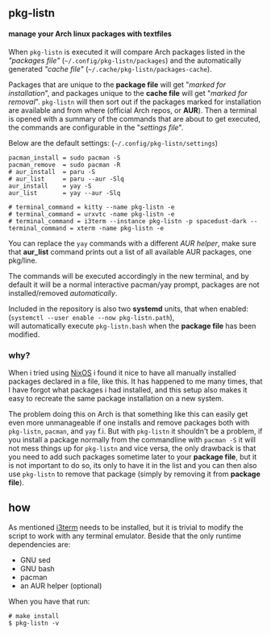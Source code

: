 ##   pkg-listn
#### manage your Arch linux packages with textfiles

When `pkg-listn` is executed it will compare Arch
packages listed in the *"packages file"*
(`~/.config/pkg-listn/packages`) and the
automatically generated *"cache file"*
(`~/.cache/pkg-listn/packages-cache`).

Packages that are unique to the **package file**
will get "*marked for installation*", and
packages unique to the **cache file** will
get "*marked for removal*". `pkg-listn` will then
sort out if the packages marked for installation
are available and from where (official Arch
repos, or **AUR**). Then a terminal is opened
with a summary of the commands
that are about to get executed, the commands
are configurable in the "*settings file*".  

Below are the default settings: (`~/.config/pkg-listn/settings`)  

```text
pacman_install = sudo pacman -S
pacman_remove  = sudo pacman -R
# aur_install  = paru -S
# aur_list     = paru --aur -Slq
aur_install    = yay -S
aur_list       = yay --aur -Slq

# terminal_command = kitty --name pkg-listn -e 
# terminal_command = urxvtc -name pkg-listn -e 
# terminal_command = i3term --instance pkg-listn -p spacedust-dark --
terminal_command = xterm -name pkg-listn -e 
```

You can replace the `yay` commands with a different
*AUR helper*, make sure that **aur_list** command
prints out a list of all available AUR packages, one
pkg/line.

The commands will be executed accordingly in the
new terminal, and by default it will be a normal
interactive pacman/yay prompt, packages are not
installed/removed *automatically*.

Included in the repository is also two **systemd**
units, that when enabled:  
(`systemctl --user enable --now pkg-listn.path`),  
will automatically execute `pkg-listn.bash` when
the **package file** has been modified.

### why?

When i tried using [NixOS] i found it nice to have
all manually installed packages declared in a file,
like this. It has happened to me many times, that I have
forgot what packages i had installed, and this setup
also makes it easy to recreate the same package installation
on a new system.  

The problem doing this on Arch is that something
like this can easily get even more unmanageable if
one installs and remove packages both with
`pkg-listn`, `pacman`, and `yay` f.i. But with
`pkg-listn` it shouldn't be a problem, if you
install a package normally from the commandline
with `pacman -S` it will not mess things up for
`pkg-listn` and vice versa, the only drawback is
that you need to add such packages sometime later
to your **package file**, but it is not important
to do so, its only to have it in the list and you
can then also use `pkg-listn` to remove that
package (simply by removing it from **package file**).

## how

As mentioned [i3term] needs to be installed, but
it is trivial to modify the script to work with
any terminal emulator. Beside that the only
runtime dependencies are:  
  - GNU sed
  - GNU bash
  - pacman
  - an AUR helper (optional)

When you have that run:  

 ```
 # make install
 $ pkg-listn -v
```

[NixOS]: https://nixos.org/
[i3term]: https://github.com/budlabs/i3term
